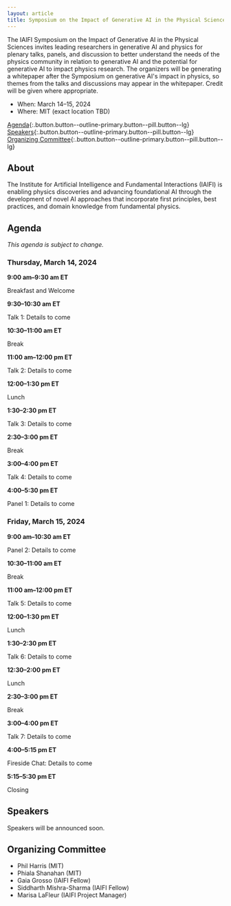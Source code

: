```yaml
---
layout: article
title: Symposium on the Impact of Generative AI in the Physical Sciences
---
```


The IAIFI Symposium on the Impact of Generative AI in the Physical Sciences invites leading researchers in generative AI and physics for plenary talks, panels, and discussion to better understand the needs of the physics community in relation to generative AI and the potential for generative AI to impact physics research. The organizers will be generating a whitepaper after the Symposium on generative AI's impact in physics, so themes from the talks and discussions may appear in the whitepaper. Credit will be given where appropriate.

* When: March 14–15, 2024
* Where: MIT (exact location TBD)

[Agenda](#agenda){:.button.button--outline-primary.button--pill.button--lg} [Speakers](#speakers){:.button.button--outline-primary.button--pill.button--lg} [Organizing Committee](#organizing-committee){:.button.button--outline-primary.button--pill.button--lg}

## About
The Institute for Artificial Intelligence and Fundamental Interactions (IAIFI) is enabling physics discoveries and advancing foundational AI through the development of novel AI approaches that incorporate first principles, best practices, and domain knowledge from fundamental physics.

## Agenda
*This agenda is subject to change.*

### Thursday, March 14, 2024

**9:00 am–9:30 am ET**

Breakfast and Welcome

**9:30–10:30 am ET**

Talk 1: Details to come

**10:30–11:00 am ET**

Break

**11:00 am–12:00 pm ET**

Talk 2: Details to come

**12:00–1:30 pm ET**

Lunch

**1:30–2:30 pm ET**

Talk 3: Details to come

**2:30–3:00 pm ET**

Break

**3:00–4:00 pm ET**

Talk 4: Details to come

**4:00–5:30 pm ET**

Panel 1: Details to come


### Friday, March 15, 2024

**9:00 am–10:30 am ET**

Panel 2: Details to come

**10:30–11:00 am ET**

Break

**11:00 am–12:00 pm ET**

Talk 5: Details to come

**12:00–1:30 pm ET**

Lunch

**1:30–2:30 pm ET**

Talk 6: Details to come

**12:30–2:00 pm ET**

Lunch

**2:30–3:00 pm ET**

Break

**3:00–4:00 pm ET**

Talk 7: Details to come

**4:00–5:15 pm ET**

Fireside Chat: Details to come

**5:15–5:30 pm ET**

Closing

## Speakers
Speakers will be announced soon.

## Organizing Committee 
* Phil Harris (MIT)
* Phiala Shanahan (MIT)
* Gaia Grosso (IAIFI Fellow)
* Siddharth Mishra-Sharma (IAIFI Fellow)
* Marisa LaFleur (IAIFI Project Manager)
